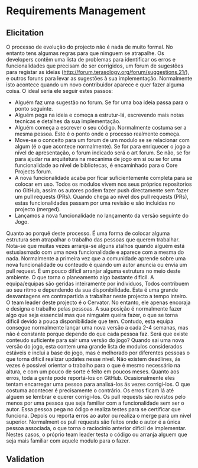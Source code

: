 # Requirements Management

## Elicitation

  O processo de evolução do projecto não é nada de muito formal. No entanto tens algumas regras para que nimguem se atrapalhe. Os developers contêm uma lista de problemas para identificar os erros e funcionalidades que precisam de ser corrigidos, um forum de sugestões para registar as ideias (http://forum.terasology.org/forum/suggestions.21/), e outros foruns para levar as sugestões à sua implementação. Normalmente isto acontece quando um novo contribuidor aparece e quer fazer alguma coisa. O ideal seria ele seguir estes passos:
 - Alguém faz uma sugestão no forum. Se for uma boa ideia passa para o ponto seguinte.
 - Alguém pega na ideia e começa a estrutur-lá, escrevendo mais notas tecnicas e detalhes da sua implementação.
 - Alguém começa a escrever o seu código. Normalmente costuma ser a mesma pessoa. Este é o ponto onde o processo realmente começa.
 - Move-se o conceito para um forum de um modulo se se relacionar com algum (é o que acontece normalmente). Se for para enriquecer o jogo a nível de apresentação, o forum indicado será o art forum. Se não, se for para ajudar na arquitetura na mecanima de jogo em si ou se for uma funcionalidade ao nível de bibliotecas, é encaminhado para o Core Projects forum.
 - A nova funcionalidade acaba por ficar suficientemente completa para se colocar em uso. Todos os modulos vivem nos seus próprios repositorios no GitHub, assim os autores podem fazer push directamente sem fazer um pull requests (PRs). Quando chega ao nível dos pull requests (PRs), estas funcionalidades passam por uma revisão e são incluidas no projecto (merged). 
 - Lançamos a nova funcionalidade no lançamento da versão seguinte do Jogo.
  
  Quanto ao porquê deste processo. É uma forma de colocar alguma estrutura sem atrapalhar o trabalho das pessoas que querem trabalhar. Nota-se que muitas vezes arranja-se alguns atalhos quando alguém está estusiasmado com uma nova funcionalidade e aparece com a mesma do nada. Normalmente a primeira vez que a comunidade aprende sobre uma nova funcionalidade ou conteudo é quando um autor anuncia ou envia um pull request. É um pouco dificil arranjar alguma estrutura no meio deste ambiente. O que torna o planeamento algo bastante dificil. 
  A equipa/equipas são geridas inteiramente por individuos, Todos contribuem ao seu ritmo e dependendo da sua disponibilidade. Esta é uma grande desvantagens em contrapartida a trabalhar neste projecto a tempo inteiro. O team leader deste projecto é o Cervator. No entanto, ele apenas encoraja e designa o trabalho pelas pessoas. A sua posição é normalmente fazer algo que seja essencial mas que nimguém queira fazer, o que se torna dificil devido à pouca disponibilidade que tem.
  Contudo, esta equipa consegue normalmente lançar uma nova versão a cada 2-4 semanas, mas não é constante porque depende do que cada pessoa faz. Será que existe conteudo suficiente para sair uma versão do jogo? Quando sai uma nova versão do jogo, esta contem uma grande lista de modulos considerados estáveis e inclui a base do jogo, mas é melhorado por diferentes pessoas o que torna dificil realizar updates nesse nível.
  Não existem deadlines, ás vezes é possivel orientar o trabalho para o que é mesmo necessário na altura, e com um pouco de sorte é feito em poucos meses.
  Quanto aos erros, toda a gente pode reportá-los on GitHub. Ocasionalmente eles tentam encarregar uma pessoa para analisá-los ás vezes corrigi-los. O que costuma acontecer é precisamente o contrário. Os erros ficam lá até alguem se lembrar e querer corrigi-los. 
  Os pull requests são revistos pelo menos por uma pessoa que seja familiar com a funcionalidade sem ser o autor. Essa pessoa pega no ódigo e realiza testes para se certificar que funciona. Depois ou reporta erros ao autor ou realiza o merge para um nivel superior. Normalment os pull requests são feitos onde o autor é a única pessoa associada, o que torna o raciocinio anterior dificil de implementar. Nestes casos, o próprio team leader testa o código ou arranja alguem que seja mais familiar com aquele modulo para o fazer.  

## Validation
